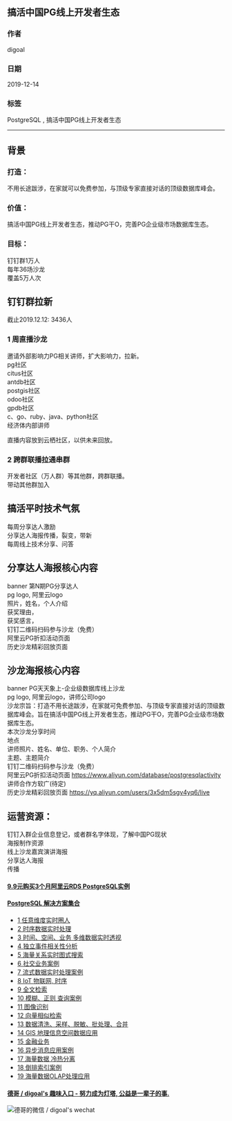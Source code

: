 ## 搞活中国PG线上开发者生态        
                                                                           
### 作者                                                                           
digoal                                                                           
                                                                           
### 日期                                                                           
2019-12-14                                                                         
                                                                           
### 标签                                                                           
PostgreSQL , 搞活中国PG线上开发者生态              
                                                                           
----                                                                           
                                                                           
## 背景           
### 打造：  
不用长途跋涉，在家就可以免费参加，与顶级专家直接对话的顶级数据库峰会。  
  
### 价值：  
搞活中国PG线上开发者生态，推动PG干O，完善PG企业级市场数据库生态。  
  
### 目标：  
钉钉群1万人  
每年36场沙龙  
覆盖5万人次    
  
## 钉钉群拉新  
截止2019.12.12: 3436人  
  
### 1 周直播沙龙  
邀请外部影响力PG相关讲师，扩大影响力，拉新。  
pg社区  
citus社区  
antdb社区  
postgis社区  
odoo社区  
gpdb社区  
c、go、ruby、java、python社区  
经济体内部讲师  
  
直播内容放到云栖社区，以供未来回放。  
  
### 2 跨群联播拉通串群  
开发者社区（万人群）等其他群，跨群联播。  
带动其他群加入  
  
## 搞活平时技术气氛  
每周分享达人激励  
分享达人海报传播，裂变，带新  
每周线上技术分享、问答  
  
## 分享达人海报核心内容  
banner 第N期PG分享达人   
pg logo, 阿里云logo   
照片，姓名，个人介绍  
获奖理由，  
获奖感言，  
钉钉二维码扫码参与沙龙（免费）  
阿里云PG折扣活动页面  
历史沙龙精彩回放页面  
  
## 沙龙海报核心内容  
banner PG天天象上-企业级数据库线上沙龙   
pg logo, 阿里云logo，讲师公司logo  
沙龙宗旨：打造不用长途跋涉，在家就可免费参加、与顶级专家直接对话的顶级数据库峰会。旨在搞活中国PG线上开发者生态，推动PG干O，完善PG企业级市场数据库生态。  
本次沙龙分享时间  
地点  
讲师照片、姓名、单位、职务、个人简介  
主题、主题简介  
钉钉二维码扫码参与沙龙（免费）  
阿里云PG折扣活动页面 https://www.aliyun.com/database/postgresqlactivity    
讲师合作方软广(待定)  
历史沙龙精彩回放页面 https://yq.aliyun.com/users/3x5dm5sgv4yq6/live    
  
## 运营资源：  
钉钉入群企业信息登记，或者群名字体现，了解中国PG现状  
海报制作资源  
线上沙龙嘉宾演讲海报  
分享达人海报  
传播  
  
  
  
  
  
  
  
  
  
  
  
  
  
  
  
  
  
  
  
  
  
  
  
  
  
  
  
  
#### [9.9元购买3个月阿里云RDS PostgreSQL实例](https://www.aliyun.com/database/postgresqlactivity "57258f76c37864c6e6d23383d05714ea")
  
  
#### [PostgreSQL 解决方案集合](https://yq.aliyun.com/topic/118 "40cff096e9ed7122c512b35d8561d9c8")
- [1 任意维度实时圈人](https://yq.aliyun.com/topic/118 "40cff096e9ed7122c512b35d8561d9c8")
- [2 时序数据实时处理](https://yq.aliyun.com/topic/118 "40cff096e9ed7122c512b35d8561d9c8")
- [3 时间、空间、业务 多维数据实时透视](https://yq.aliyun.com/topic/118 "40cff096e9ed7122c512b35d8561d9c8")
- [4 独立事件相关性分析](https://yq.aliyun.com/topic/118 "40cff096e9ed7122c512b35d8561d9c8")
- [5 海量关系实时图式搜索](https://yq.aliyun.com/topic/118 "40cff096e9ed7122c512b35d8561d9c8")
- [6 社交业务案例](https://yq.aliyun.com/topic/118 "40cff096e9ed7122c512b35d8561d9c8")
- [7 流式数据实时处理案例](https://yq.aliyun.com/topic/118 "40cff096e9ed7122c512b35d8561d9c8")
- [8 IoT 物联网, 时序](https://yq.aliyun.com/topic/118 "40cff096e9ed7122c512b35d8561d9c8")
- [9 全文检索](https://yq.aliyun.com/topic/118 "40cff096e9ed7122c512b35d8561d9c8")
- [10 模糊、正则 查询案例](https://yq.aliyun.com/topic/118 "40cff096e9ed7122c512b35d8561d9c8")
- [11 图像识别](https://yq.aliyun.com/topic/118 "40cff096e9ed7122c512b35d8561d9c8")
- [12 向量相似检索](https://yq.aliyun.com/topic/118 "40cff096e9ed7122c512b35d8561d9c8")
- [13 数据清洗、采样、脱敏、批处理、合并](https://yq.aliyun.com/topic/118 "40cff096e9ed7122c512b35d8561d9c8")
- [14 GIS 地理信息空间数据应用](https://yq.aliyun.com/topic/118 "40cff096e9ed7122c512b35d8561d9c8")
- [15 金融业务](https://yq.aliyun.com/topic/118 "40cff096e9ed7122c512b35d8561d9c8")
- [16 异步消息应用案例](https://yq.aliyun.com/topic/118 "40cff096e9ed7122c512b35d8561d9c8")
- [17 海量数据 冷热分离](https://yq.aliyun.com/topic/118 "40cff096e9ed7122c512b35d8561d9c8")
- [18 倒排索引案例](https://yq.aliyun.com/topic/118 "40cff096e9ed7122c512b35d8561d9c8")
- [19 海量数据OLAP处理应用](https://yq.aliyun.com/topic/118 "40cff096e9ed7122c512b35d8561d9c8")
  
  
#### [德哥 / digoal's 趣味入口 - 努力成为灯塔, 公益是一辈子的事.](https://github.com/digoal/blog/blob/master/README.md "22709685feb7cab07d30f30387f0a9ae")
  
  
![德哥的微信 / digoal's wechat](../pic/digoal_weixin.jpg "f7ad92eeba24523fd47a6e1a0e691b59")
  
